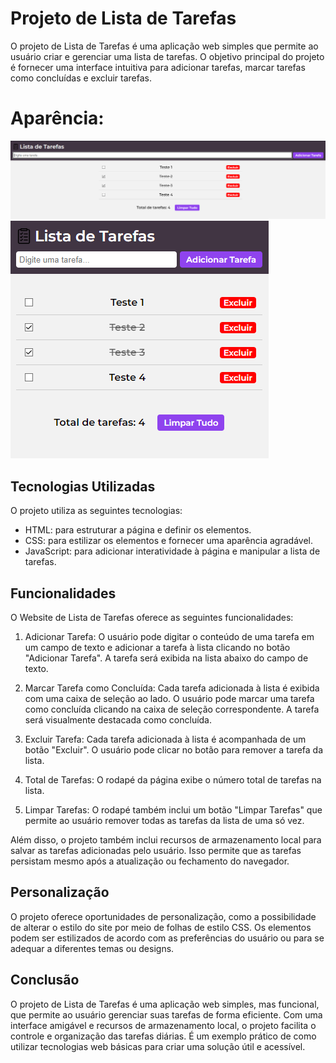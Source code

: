 # Projeto de Lista de Tarefas

O projeto de Lista de Tarefas é uma aplicação web simples que permite ao usuário criar e gerenciar uma lista de tarefas. O objetivo principal do projeto é fornecer uma interface intuitiva para adicionar tarefas, marcar tarefas como concluídas e excluir tarefas.

# Aparência:
![Desktop](images/Desktop.png)
![Mobile](images/Mobile.png)

## Tecnologias Utilizadas

O projeto utiliza as seguintes tecnologias:

- HTML: para estruturar a página e definir os elementos.
- CSS: para estilizar os elementos e fornecer uma aparência agradável.
- JavaScript: para adicionar interatividade à página e manipular a lista de tarefas.

## Funcionalidades

O Website de Lista de Tarefas oferece as seguintes funcionalidades:

1. Adicionar Tarefa: O usuário pode digitar o conteúdo de uma tarefa em um campo de texto e adicionar a tarefa à lista clicando no botão "Adicionar Tarefa". A tarefa será exibida na lista abaixo do campo de texto.

2. Marcar Tarefa como Concluída: Cada tarefa adicionada à lista é exibida com uma caixa de seleção ao lado. O usuário pode marcar uma tarefa como concluída clicando na caixa de seleção correspondente. A tarefa será visualmente destacada como concluída.

3. Excluir Tarefa: Cada tarefa adicionada à lista é acompanhada de um botão "Excluir". O usuário pode clicar no botão para remover a tarefa da lista.

4. Total de Tarefas: O rodapé da página exibe o número total de tarefas na lista.

5. Limpar Tarefas: O rodapé também inclui um botão "Limpar Tarefas" que permite ao usuário remover todas as tarefas da lista de uma só vez.

Além disso, o projeto também inclui recursos de armazenamento local para salvar as tarefas adicionadas pelo usuário. Isso permite que as tarefas persistam mesmo após a atualização ou fechamento do navegador.

## Personalização

O projeto oferece oportunidades de personalização, como a possibilidade de alterar o estilo do site por meio de folhas de estilo CSS. Os elementos podem ser estilizados de acordo com as preferências do usuário ou para se adequar a diferentes temas ou designs.

## Conclusão

O projeto de Lista de Tarefas é uma aplicação web simples, mas funcional, que permite ao usuário gerenciar suas tarefas de forma eficiente. Com uma interface amigável e recursos de armazenamento local, o projeto facilita o controle e organização das tarefas diárias. É um exemplo prático de como utilizar tecnologias web básicas para criar uma solução útil e acessível.
